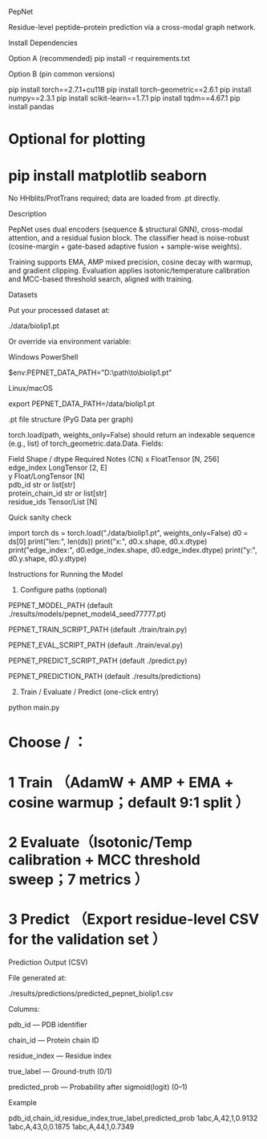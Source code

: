 PepNet

Residue-level peptide–protein prediction via a cross-modal graph network.

Install Dependencies

Option A (recommended)
pip install -r requirements.txt

Option B (pin common versions)

pip install torch==2.7.1+cu118
pip install torch-geometric==2.6.1
pip install numpy==2.3.1
pip install scikit-learn==1.7.1
pip install tqdm==4.67.1
pip install pandas
# Optional for plotting
# pip install matplotlib seaborn


No HHblits/ProtTrans required; data are loaded from .pt directly.


Description

PepNet uses dual encoders (sequence & structural GNN), cross-modal attention, and a residual fusion block. The classifier head is noise-robust (cosine-margin + gate-based adaptive fusion + sample-wise weights).


Training supports EMA, AMP mixed precision, cosine decay with warmup, and gradient clipping. Evaluation applies isotonic/temperature calibration and MCC-based threshold search, aligned with training.


Datasets

Put your processed dataset at:

./data/biolip1.pt


Or override via environment variable:


Windows PowerShell

$env:PEPNET_DATA_PATH="D:\path\to\biolip1.pt"


Linux/macOS

export PEPNET_DATA_PATH=/data/biolip1.pt

.pt file structure (PyG Data per graph)


torch.load(path, weights_only=False) should return an indexable sequence (e.g., list) of torch_geometric.data.Data. Fields:

Field	Shape / dtype	Required	Notes (CN)
x	FloatTensor [N, 256]		
edge_index	LongTensor [2, E]		
y	Float/LongTensor [N]		
pdb_id	str or list[str]	
protein_chain_id	str or list[str]	
residue_ids	Tensor/List [N]	

Quick sanity check

import torch
ds = torch.load("./data/biolip1.pt", weights_only=False)
d0 = ds[0]
print("len:", len(ds))
print("x:", d0.x.shape, d0.x.dtype)
print("edge_index:", d0.edge_index.shape, d0.edge_index.dtype)
print("y:", d0.y.shape, d0.y.dtype)

Instructions for Running the Model
1) Configure paths (optional)



PEPNET_MODEL_PATH (default ./results/models/pepnet_model4_seed77777.pt)

PEPNET_TRAIN_SCRIPT_PATH (default ./train/train.py)

PEPNET_EVAL_SCRIPT_PATH (default ./train/eval.py)

PEPNET_PREDICT_SCRIPT_PATH (default ./predict.py)

PEPNET_PREDICTION_PATH (default ./results/predictions)

2) Train / Evaluate / Predict (one-click entry)



python main.py
# Choose / ：
# 1 Train  （AdamW + AMP + EMA + cosine warmup；default 9:1 split ）
# 2 Evaluate（Isotonic/Temp calibration + MCC threshold sweep；7 metrics ）
# 3 Predict （Export residue-level CSV for the validation set ）

Prediction Output (CSV)

File generated at:

./results/predictions/predicted_pepnet_biolip1.csv


Columns:

pdb_id — PDB identifier 

chain_id — Protein chain ID 

residue_index — Residue index 

true_label — Ground-truth (0/1)

predicted_prob — Probability after sigmoid(logit) (0–1)

Example

pdb_id,chain_id,residue_index,true_label,predicted_prob
1abc,A,42,1,0.9132
1abc,A,43,0,0.1875
1abc,A,44,1,0.7349
